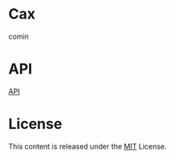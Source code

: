 # Cax

comin

# API

[API](https://github.com/dntzhang/cax/blob/master/docs/doc.md)

# License
This content is released under the [MIT](http://opensource.org/licenses/MIT) License.
